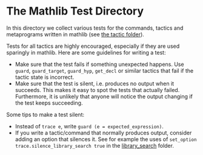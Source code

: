 # The Mathlib Test Directory

In this directory we collect various tests for the commands, tactics and metaprograms written in
mathlib (see [the tactic folder](../src/tactic)).

Tests for all tactics are highly encouraged, especially if they are used sparingly in mathlib.
Here are some guidelines for writing a test:

* Make sure that the test fails if something unexpected happens. Use `guard`, `guard_target`, `guard_hyp`, `get_decl` or similar tactics that fail if the tactic state is incorrect.
* Make sure that the test is silent, i.e. produces no output when it succeeds. This makes it easy to spot the tests that actually failed. Furthermore, it is unlikely that anyone will notice the output changing if the test keeps succeeding.

Some tips to make a test silent:
* Instead of `trace e`, write `guard (e = expected_expression)`.
* If you write a tactic/command that normally produces output, consider adding an option that silences it. See for example the uses of `set_option trace.silence_library_search true` in the [library_search](library_search) folder.
